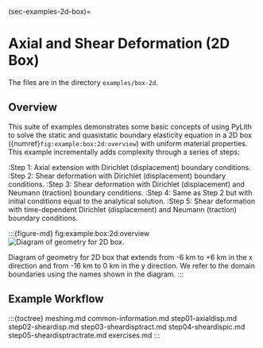 (sec-examples-2d-box)=
# Axial and Shear Deformation (2D Box)

The files are in the directory `examples/box-2d`.

## Overview

This suite of examples demonstrates some basic concepts of using PyLith to solve the static and quasistatic boundary elasticity equation in a 2D box ({numref}`fig:example:box:2d:overview`) with uniform material properties.
This example incrementally adds complexity through a series of steps:

:Step 1: Axial extension with Dirichlet (displacement) boundary conditions.
:Step 2: Shear deformation with Dirichlet (displacement) boundary conditions.
:Step 3: Shear deformation with Dirichlet (displacement) and Neumann (traction) boundary conditions.
:Step 4: Same as Step 2 but with initial conditions equal to the analytical solution.
:Step 5: Shear deformation with time-dependent Dirichlet (displacement) and Neumann (traction) boundary conditions.

:::{figure-md} fig:example:box:2d:overview
<img src="figs/geometry.*" alt="Diagram of geometry for 2D box." scale="75%"/>

Diagram of geometry for 2D box that extends from -6 km to +6 km in the x direction and from -16 km to 0 km in the y direction.
We refer to the domain boundaries using the names shown in the diagram.
:::

## Example Workflow

:::{toctree}
meshing.md
common-information.md
step01-axialdisp.md
step02-sheardisp.md
step03-sheardisptract.md
step04-sheardispic.md
step05-sheardisptractrate.md
exercises.md
:::
